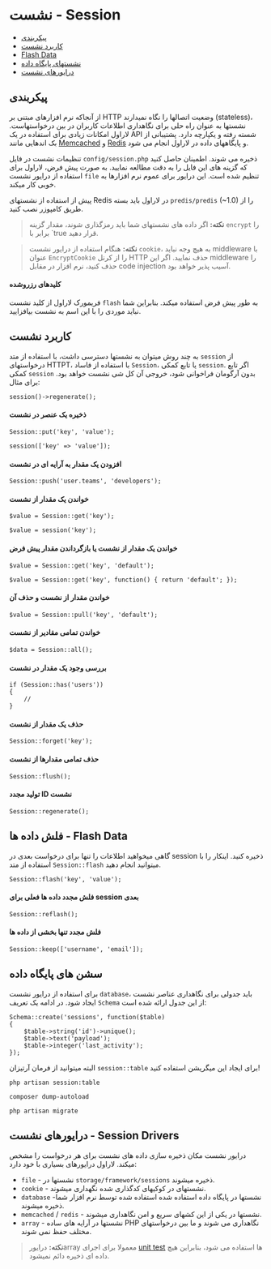 # نشست - Session

- [پیکربندی](#configuration)
- [کاربرد نشست](#session-usage)
- [Flash Data](#flash-data)
- [نشستهای پایگاه داده](#database-sessions)
- [درایورهای نشست](#session-drivers)

<a name="configuration"></a>
## پیکربندی

از آنجاکه نرم افزارهای مبتنی بر HTTP وضعیت اتصالها را نگاه نمیدارند (stateless)، نشستها به عنوان راه حلی برای نگاهداری اطلاعات کاربران در بین درخواستهاست. لاراول امکانات زیادی برای استفاده در یک API شسته رفته و یکپارچه دارد. پشتیبانی از بک اندهایی مانند [Memcached](http://memcached.org)  و [Redis](http://redis.io) و پایگاههای داده در لاراول انجام می شود.

تنظیمات نشست در فایل `config/session.php` ذخیره می شوند. اطمینان حاصل کنید که گزینه های این فایل را به دقت مطالعه نمایید. به صورت پیش فرض، لاراول برای استفاده از درایور نشست `file` تنظیم شده است. این درایور برای عموم نرم افزارها به خوبی کار میکند.

پیش از استفاده از نشستهای Redis در لاراول باید بسته `predis/predis` (~1.0) را از طریق کامپوزر نصب کنید.

> **نکته:** اگر داده های نشستهای شما باید رمزگذاری شوند، مقدار گزینه `encrypt` را برابر با `true قرار دهید.

> **نکته:** هنگام استفاده از درایور نشست `cookie`، به هیچ وجه نباید middleware با عنوان `EncryptCookie` را از کرنل HTTP حذف نمایید. اگر این middleware را حذف کنید، نرم افزار در مقابل code injection آسیب پذیر خواهد بود.

#### کلیدهای رزروشده

فریمورک لاراول از کلید نشست `flash` به طور پیش فرض استفاده میکند. بنابراین شما نباید موردی را با این اسم به نشست بیافزایید.

<a name="session-usage"></a>
## کاربرد نشست

به چند روش میتوان به نشستها دسترسی داشت، با استفاده از متد `session` از درخواستهای HTTPT، با استفاده از فاساد `Session`، یا تابع کمکی `session`. اگر تابع کمکی `session` بدون آرگومان فراخوانی شود، خروجی آن کل شی نشست خواهد بود. برای مثال:

	session()->regenerate();

#### ذخیره یک عنصر  در نشست

	Session::put('key', 'value');

	session(['key' => 'value']);

#### افزودن یک مقدار به آرایه ای در نشست

	Session::push('user.teams', 'developers');

#### خواندن یک مقدار از نشست

	$value = Session::get('key');

	$value = session('key');

#### خواندن یک مقدار از نشست یا بازگرداندن مقدار پیش فرض

	$value = Session::get('key', 'default');

	$value = Session::get('key', function() { return 'default'; });

#### خواندن مقدار از نشست و حذف آن

	$value = Session::pull('key', 'default');

#### خواندن تمامی مقادیر از نشست

	$data = Session::all();

#### بررسی وجود یک مقدار در نشست

	if (Session::has('users'))
	{
		//
	}

#### حذف یک مقدار از نشست

	Session::forget('key');

#### حذف تمامی مقدارها از نشست

	Session::flush();

#### تولید مجدد ID نشست

	Session::regenerate();

<a name="flash-data"></a>
## فلش داده ها - Flash Data

گاهی میخواهید اطلاعات را تنها برای درخواست بعدی در session ذخیره کنید. اینکار را با استفاده از متد `Session::flash` میتوانید انجام دهید.

	Session::flash('key', 'value');

#### فلش مجدد داده ها فعلی برای session بعدی

	Session::reflash();

#### فلش مجدد تنها بخشی از داده ها

	Session::keep(['username', 'email']);

<a name="database-sessions"></a>
## سشن های پایگاه داده

برای استفاده از درایور نشست `database`، باید جدولی برای نگاهداری عناصر نشست ایجاد شود. در ادامه یک تعریف `Schema` از این جدول ارائه شده است:

	Schema::create('sessions', function($table)
	{
		$table->string('id')->unique();
		$table->text('payload');
		$table->integer('last_activity');
	});

البته میتوانید از فرمان آرتیزان `session::table` برای ایجاد این میگریشن استفاده کنید!

	php artisan session:table

	composer dump-autoload

	php artisan migrate

<a name="session-drivers"></a>
## درایورهای نشست - Session Drivers

درایور نشست مکان ذخیره سازی داده های نشست برای هر درخواست را مشخص میکند. لاراول درایورهای بسیاری با خود دارد:

- `file` - نشستها در `storage/framework/sessions` ذخیره میشوند.
- `cookie` - نشستهای در کوکیهای کدگذاری شده نگهداری میشوند.
- `database` -نشستها در پایگاه داده استفاده شده استفاده شده توسط نرم افزار شما ذخیره میشوند.
- `memcached` / `redis` - نشستها در یکی از این کشهای سریع و امن نگاهداری میشوند.
- `array` - نشستها در آرایه های ساده PHP نگاهداری می شوند و ما بین درخواستهای مختلف حفظ نمی شوند.

> **نکته:** درایورarray معمولا برای اجرای [unit test](/docs/%7B%7Bversion%7D%7D/testing) ها استفاده می شود، بنابراین هیچ داده ای ذخیره دائم نمیشود.
